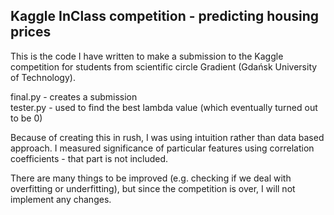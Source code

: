 ## Kaggle InClass competition - predicting housing prices

This is the code I have written to make a submission to the Kaggle competition for students from scientific circle Gradient (Gdańsk University of Technology). 

final.py     - creates a submission </br>
tester.py    - used to find the best lambda value (which eventually turned out to be 0)

Because of creating this in rush, I was using intuition rather than data based approach. I measured significance of particular features using correlation coefficients - that part is not included.

There are many things to be improved (e.g. checking if we deal with overfitting or underfitting), but since the competition is over, I will not implement any changes.
